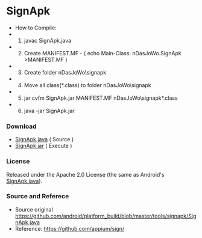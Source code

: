# SignApk

 * How to Compile:
 * 1. javac SignApk.java
 * 2. Create MANIFEST.MF - ( echo Main-Class: nDasJoWo.SignApk >MANIFEST.MF )
 * 3. Create folder nDasJoWo\signapk
 * 4. Move all class(*.class) to folder nDasJoWo\signapk
 * 5. jar cvfm SignApk.jar MANIFEST.MF nDasJoWo\signapk\*.class
 * 6. java -jar SignApk.jar

 
### Download ###
 - [SignApk.java](https://raw.githubusercontent.com/ndasjowo/SignApk/master/SignApk.java) ( Source )
 - [SignApk.jar](https://raw.githubusercontent.com/ndasjowo/SignApk/master/SignApk.jar)   ( Execute )
 
### License ###
Released under the Apache 2.0 License (the same as Android's [SignApk.java](https://github.com/android/platform_build/blob/master/tools/signapk/SignApk.java)).

### Source and Referece ###
 * Source original https://github.com/android/platform_build/blob/master/tools/signapk/SignApk.java
 * Reference: https://github.com/appium/sign/
 
